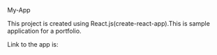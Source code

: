 My-App

This project is created using React.js(create-react-app).This is sample application for a portfolio.

Link to the app is:


